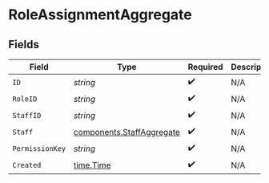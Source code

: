 # RoleAssignmentAggregate


## Fields

| Field                                                                  | Type                                                                   | Required                                                               | Description                                                            |
| ---------------------------------------------------------------------- | ---------------------------------------------------------------------- | ---------------------------------------------------------------------- | ---------------------------------------------------------------------- |
| `ID`                                                                   | *string*                                                               | :heavy_check_mark:                                                     | N/A                                                                    |
| `RoleID`                                                               | *string*                                                               | :heavy_check_mark:                                                     | N/A                                                                    |
| `StaffID`                                                              | *string*                                                               | :heavy_check_mark:                                                     | N/A                                                                    |
| `Staff`                                                                | [components.StaffAggregate](../../models/components/staffaggregate.md) | :heavy_check_mark:                                                     | N/A                                                                    |
| `PermissionKey`                                                        | *string*                                                               | :heavy_check_mark:                                                     | N/A                                                                    |
| `Created`                                                              | [time.Time](https://pkg.go.dev/time#Time)                              | :heavy_check_mark:                                                     | N/A                                                                    |